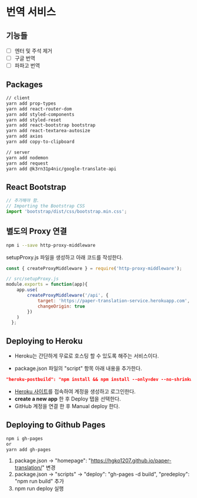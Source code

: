 # 번역 서비스

## 기능들

- [ ] 엔터 및 주석 제거
- [ ] 구글 번역
- [ ] 파파고 번역

## Packages

```bash
// client
yarn add prop-types
yarn add react-router-dom
yarn add styled-components
yarn add styled-reset
yarn add react-bootstrap bootstrap
yarn add react-textarea-autosize
yarn add axios
yarn add copy-to-clipboard

// server
yarn add nodemon
yarn add request
yarn add @k3rn31p4nic/google-translate-api
```

## React Bootstrap

```js
// 추가해야 함.
// Importing the Bootstrap CSS
import 'bootstrap/dist/css/bootstrap.min.css';
```

## 별도의 Proxy 연결

```bash
npm i --save http-proxy-middleware
```

setupProxy.js 파일을 생성하고 아래 코드를 작성한다.

```js
const { createProxyMiddleware } = require('http-proxy-middleware');

// src/setupProxy.js
module.exports = function(app){
    app.use(
        createProxyMiddleware('/api', {
            target: 'https://paper-translation-service.herokuapp.com',
            changeOrigin: true
        })
    )
  };
```

## Deploying to Heroku

- Heroku는 간단하게 무료로 호스팅 할 수 있도록 해주는 서비스이다.

- package.json 파일의 "script" 항목 아래 내용을 추가한다.

```json
"heroku-postbuild": "npm install && npm install --only=dev --no-shrinkwrap && npm run build"
```

- [Heroku 사이트](https://dashboard.heroku.com/)를 접속하여 계정을 생성하고 로그인한다.
- **create a new app** 한 후 Deploy 탭을 선택한다.
- GitHub 계정을 연결 한 후 Manual deploy 한다.

## Deploying to Github Pages

```bash
npm i gh-pages
or
yarn add gh-pages
```

1. package.json -> "homepage": "https://hgko1207.github.io/paper-translation/" 변경
2. package.json -> "scripts" -> "deploy": "gh-pages -d build", "predeploy": "npm run build" 추가
3. npm run deploy 실행
